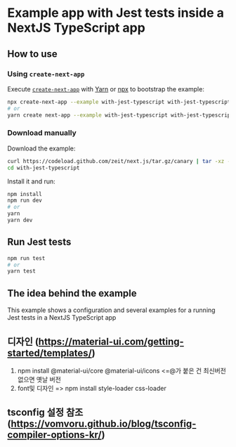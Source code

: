 # Example app with Jest tests inside a NextJS TypeScript app

## How to use

### Using `create-next-app`

Execute [`create-next-app`](https://github.com/segmentio/create-next-app) with [Yarn](https://yarnpkg.com/lang/en/docs/cli/create/) or [npx](https://github.com/zkat/npx#readme) to bootstrap the example:

```bash
npx create-next-app --example with-jest-typescript with-jest-typescript-app
# or
yarn create next-app --example with-jest-typescript with-jest-typescript-app
```

### Download manually

Download the example:

```bash
curl https://codeload.github.com/zeit/next.js/tar.gz/canary | tar -xz --strip=2 next.js-canary/examples/with-jest-typescript
cd with-jest-typescript
```

Install it and run:

```bash
npm install
npm run dev
# or
yarn
yarn dev
```

## Run Jest tests

```bash
npm run test
# or
yarn test
```

## The idea behind the example

This example shows a configuration and several examples for a running Jest tests in a NextJS TypeScript app

## 디자인 (https://material-ui.com/getting-started/templates/)
 1. npm install @material-ui/core @material-ui/icons  <=@가 붙은 건 최신버전 없으면 옛날 버전
 2. font및 디자인 => npm install style-loader css-loader

 ## tsconfig 설정 참조 (https://vomvoru.github.io/blog/tsconfig-compiler-options-kr/)
